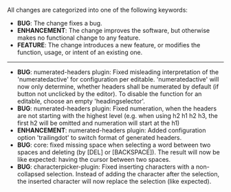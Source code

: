 All changes are categorized into one of the following keywords:

- **BUG**: The change fixes a bug.
- **ENHANCEMENT**: The change improves the software, but otherwise makes no
                   functional change to any feature.
- **FEATURE**: The change introduces a new feature, or modifies the function,
               usage, or intent of an existing one.

----

- **BUG**: numerated-headers plugin: Fixed misleading interpretation of the 'numeratedactive' for configuration per editable. 'numeratedactive' will now only determine, whether headers shall be numerated by default (if button not unclicked by the editor). To disable the function for an editable, choose an empty 'headingselector'.
- **BUG**: numerated-headers plugin: Fixed numeration, when the headers are not starting with the highest level (e.g. when using h2 h1 h2 h3, the first h2 will be omitted and numeration will start at the h1)
- **ENHANCEMENT**: numerated-headers plugin: Added configuration option 'trailingdot' to switch format of generated headers.
- **BUG**: core: fixed missing space when selecting a word between two spaces and deleting (by [DEL] or [BACKSPACE]). The result will now be like expected: having the cursor between two spaces.
- **BUG**: characterpicker-plugin: Fixed inserting characters with a non-collapsed selection. Instead of adding the character after the selection, the inserted character will now replace the selection (like expected).
